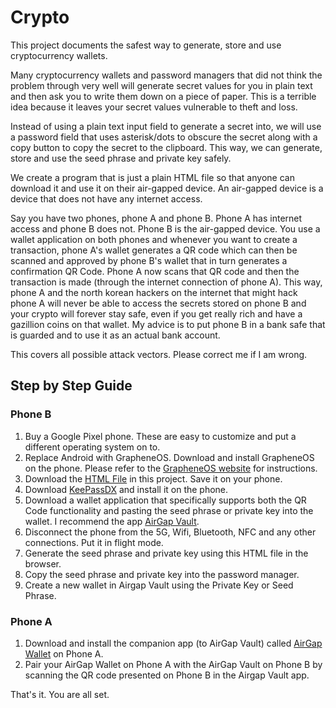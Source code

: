 # Crypto
This project documents the safest way to generate, store and use cryptocurrency wallets.

Many cryptocurrency wallets and password managers that did not think the problem through very well will generate secret values for you in plain text and then ask you to write them down on a piece of paper. This is a terrible idea because it leaves your secret values vulnerable to theft and loss.

Instead of using a plain text input field to generate a secret into, we will use a password field that uses asterisk/dots to obscure the secret along with a copy button to copy the secret to the clipboard. This way, we can generate, store and use the seed phrase and private key safely.

We create a program that is just a plain HTML file so that anyone can download it and use it on their air-gapped device. An air-gapped device is a device that does not have any internet access.

Say you have two phones, phone A and phone B. Phone A has internet access and phone B does not. Phone B is the air-gapped device. You use a wallet application on both phones and whenever you want to create a transaction, phone A's wallet generates a QR code which can then be scanned and approved by phone B's wallet that in turn generates a confirmation QR Code. Phone A now scans that QR code and then the transaction is made (through the internet connection of phone A).  This way, phone A and the north korean hackers on the internet that might hack phone A will never be able to access the secrets stored on phone B and your crypto will forever stay safe, even if you get really rich and have a gazillion coins on that wallet. My advice is to put phone B in a bank safe that is guarded and to use it as an actual bank account.

This covers all possible attack vectors. Please correct me if I am wrong.

## Step by Step Guide

### Phone B
1. Buy a Google Pixel phone. These are easy to customize and put a different operating system on to.
1. Replace Android with GrapheneOS. Download and install GrapheneOS on the phone. Please refer to the [GrapheneOS website](https://grapheneos.org/) for instructions.
1. Download the [HTML File](https://raw.githubusercontent.com/Industrial/crypto/refs/heads/main/generator.html) in this project. Save it on your phone.
1. Download [KeePassDX](https://keepassdx.com/) and install it on the phone.
1. Download a wallet application that specifically supports both the QR Code functionality and pasting the seed phrase or private key into the wallet. I recommend the app [AirGap Vault](https://airgap.it/offline-device/).
1. Disconnect the phone from the 5G, Wifi, Bluetooth, NFC and any other connections. Put it in flight mode.
1. Generate the seed phrase and private key using this HTML file in the browser.
1. Copy the seed phrase and private key into the password manager.
1. Create a new wallet in Airgap Vault using the Private Key or Seed Phrase.

### Phone A
1. Download and install the companion app (to AirGap Vault) called [AirGap Wallet](https://airgap.it/offline-device/) on Phone A.
1. Pair your AirGap Wallet on Phone A with the AirGap Vault on Phone B by scanning the QR code presented on Phone B in the Airgap Vault app.

That's it. You are all set.
